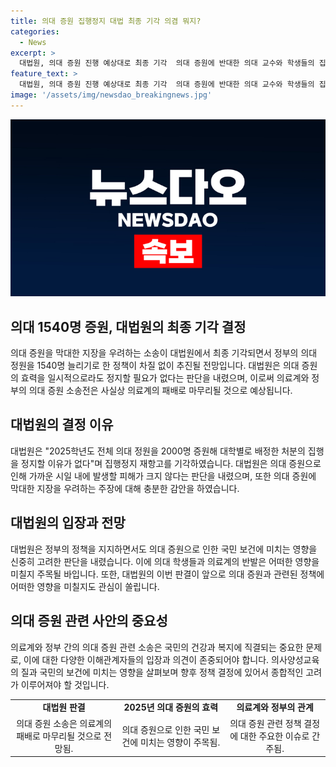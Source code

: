 ```yaml
---
title: 의대 증원 집행정지 대법 최종 기각 의겸 뭐지?
categories:
  - News
excerpt: >
  대법원, 의대 증원 진행 예상대로 최종 기각  의대 증원에 반대한 의대 교수와 학생들의 집행정지 신청이 대법원에서 기각되면서, 정부의 1540명 증원 정책은 예정대로 진행될 전망이다. 대법원은 의대 증원이 국민 보건에 막대한 영향을 미칠 우려가 있다며 집행정지를 기각하고, 의료계의 패배가 예상된다. 이에 따라 의료계와 정부 간 의대 증원 소송전은 사실상 결론이 날 것으로 보인다.
feature_text: >
  대법원, 의대 증원 진행 예상대로 최종 기각  의대 증원에 반대한 의대 교수와 학생들의 집행정지 신청이 대법원에서 기각되면서, 정부의 1540명 증원 정책은 예정대로 진행될 전망이다. 대법원은 의대 증원이 국민 보건에 막대한 영향을 미칠 우려가 있다며 집행정지를 기각하고, 의료계의 패배가 예상된다. 이에 따라 의료계와 정부 간 의대 증원 소송전은 사실상 결론이 날 것으로 보인다.
image: '/assets/img/newsdao_breakingnews.jpg'
---
```


<p><img src="/assets/img/newsdao_breakingnews.jpg" alt="firstkoreanews 속보" /></p>

<h2 data-ke-size="size26">의대 1540명 증원, 대법원의 최종 기각 결정</h2>

<p data-ke-size="size16">의대 증원을 막대한 지장을 우려하는 소송이 대법원에서 최종 기각되면서 정부의 의대 정원을 1540명 늘리기로 한 정책이 차질 없이 추진될 전망입니다. 대법원은 의대 증원의 효력을 일시적으로라도 정지할 필요가 없다는 판단을 내렸으며, 이로써 의료계와 정부의 의대 증원 소송전은 사실상 의료계의 패배로 마무리될 것으로 예상됩니다.</p>

<h2 data-ke-size="size26">대법원의 결정 이유</h2>

<p data-ke-size="size16">대법원은 "2025학년도 전체 의대 정원을 2000명 증원해 대학별로 배정한 처분의 집행을 정지할 이유가 없다"며 집행정지 재항고를 기각하였습니다. 대법원은 의대 증원으로 인해 가까운 시일 내에 발생할 피해가 크지 않다는 판단을 내렸으며, 또한 의대 증원에 막대한 지장을 우려하는 주장에 대해 충분한 감안을 하였습니다.</p>

<h2 data-ke-size="size26">대법원의 입장과 전망</h2>

<p data-ke-size="size16">대법원은 정부의 정책을 지지하면서도 의대 증원으로 인한 국민 보건에 미치는 영향을 신중히 고려한 판단을 내렸습니다. 이에 의대 학생들과 의료계의 반발은 어떠한 영향을 미칠지 주목될 바입니다. 또한, 대법원의 이번 판결이 앞으로 의대 증원과 관련된 정책에 어떠한 영향을 미칠지도 관심이 쏠립니다.</p>

<h2 data-ke-size="size26">의대 증원 관련 사안의 중요성</h2>

<p data-ke-size="size16">의료계와 정부 간의 의대 증원 관련 소송은 국민의 건강과 복지에 직결되는 중요한 문제로, 이에 대한 다양한 이해관계자들의 입장과 의견이 존중되어야 합니다. 의사양성교육의 질과 국민의 보건에 미치는 영향을 살펴보며 향후 정책 결정에 있어서 종합적인 고려가 이루어져야 할 것입니다.</p>

<table>
  <tbody>
    <tr>
      <td style="text-align: center; height: 17px;"><b>대법원 판결</b></td>
      <td style="text-align: center; height: 17px;"><b>2025년 의대 증원의 효력</b></td>
      <td style="text-align: center; height: 17px;"><b>의료계와 정부의 관계</b></td>
    </tr>
    <tr>
      <td style="text-align: center;">의대 증원 소송은 의료계의 패배로 마무리될 것으로 전망됨.</td>
      <td style="text-align: center;">의대 증원으로 인한 국민 보건에 미치는 영향이 주목됨.</td>
      <td style="text-align: center;">의대 증원 관련 정책 결정에 대한 주요한 이슈로 간주됨.</td>
    </tr>
  </tbody>
</table>

